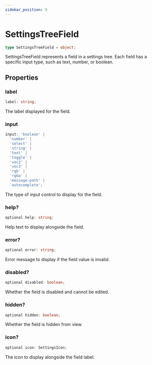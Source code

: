```yaml
---
sidebar_position: 9
---
```


# SettingsTreeField

```typescript
type SettingsTreeField = object;
```

SettingsTreeField represents a field in a settings tree. Each field has a specific input type, such as text, number, or boolean.

## Properties

### label

```typescript
label: string;
```

The label displayed for the field.

### input

```typescript
input: 'boolean' |
  'number' |
  'select' |
  'string' |
  'text' |
  'toggle' |
  'vec2' |
  'vec3' |
  'rgb' |
  'rgba' |
  'message-path' |
  'autocomplete';
```

The type of input control to display for the field.

### help?

```typescript
optional help: string;
```

Help text to display alongside the field.

### error?

```typescript
optional error: string;
```

Error message to display if the field value is invalid.

### disabled?

```typescript
optional disabled: boolean;
```

Whether the field is disabled and cannot be edited.

### hidden?

```typescript
optional hidden: boolean;
```

Whether the field is hidden from view.

### icon?

```typescript
optional icon: SettingsIcon;
```

The icon to display alongside the field label.
